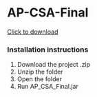 # AP-CSA-Final

[Click to download](https://github.com/CodingLegend0100/AP-CSA-Final/zipball/release)

### Installation instructions

1. Download the project .zip
2. Unzip the folder
3. Open the folder
4. Run AP_CSA_Final.jar
